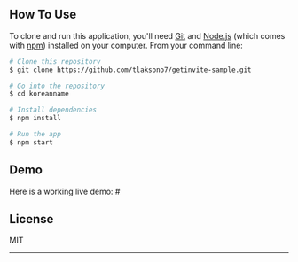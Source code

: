## How To Use

To clone and run this application, you'll need [Git](https://git-scm.com) and [Node.js](https://nodejs.org/en/download/) (which comes with [npm](http://npmjs.com)) installed on your computer. From your command line:

```bash
# Clone this repository
$ git clone https://github.com/tlaksono7/getinvite-sample.git

# Go into the repository
$ cd koreanname

# Install dependencies
$ npm install

# Run the app
$ npm start
```

## Demo

Here is a working live demo: #

## License

MIT

---